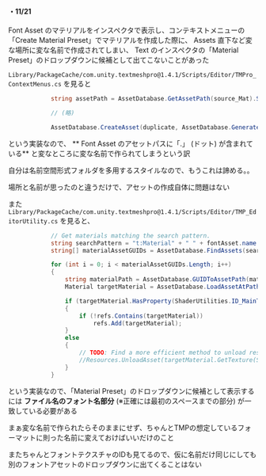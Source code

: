 <h4>・11/21</h4>

Font Asset のマテリアルをインスペクタで表示し、コンテキストメニューの「Create Material Preset」でマテリアルを作成した際に、 Assets 直下など変な場所に変な名前で作成されてしまい、 Text のインスペクタの「Material Preset」のドロップダウンに候補として出てこないことがあった

`Library/PackageCache/com.unity.textmeshpro@1.4.1/Scripts/Editor/TMPro_ContextMenus.cs` を見ると

```csharp
            string assetPath = AssetDatabase.GetAssetPath(source_Mat).Split('.')[0];

            // (略)

            AssetDatabase.CreateAsset(duplicate, AssetDatabase.GenerateUniqueAssetPath(assetPath + ".mat"));
```

という実装なので、 ** Font Asset のアセットパスに「.」 (ドット) が含まれている** と変なところに変な名前で作られてしまうという訳

自分は名前空間形式フォルダを多用するスタイルなので、もうこれは諦める。。

場所と名前が思ったのと違うだけで、アセットの作成自体に問題はない

また `Library/PackageCache/com.unity.textmeshpro@1.4.1/Scripts/Editor/TMP_EditorUtility.cs` を見ると、

```csharp
            // Get materials matching the search pattern.
            string searchPattern = "t:Material" + " " + fontAsset.name.Split(new char[] { ' ' })[0];
            string[] materialAssetGUIDs = AssetDatabase.FindAssets(searchPattern);

            for (int i = 0; i < materialAssetGUIDs.Length; i++)
            {
                string materialPath = AssetDatabase.GUIDToAssetPath(materialAssetGUIDs[i]);
                Material targetMaterial = AssetDatabase.LoadAssetAtPath<Material>(materialPath);

                if (targetMaterial.HasProperty(ShaderUtilities.ID_MainTex) && targetMaterial.GetTexture(ShaderUtilities.ID_MainTex) != null && mat.GetTexture(ShaderUtilities.ID_MainTex) != null && targetMaterial.GetTexture(ShaderUtilities.ID_MainTex).GetInstanceID() == mat.GetTexture(ShaderUtilities.ID_MainTex).GetInstanceID())
                {
                    if (!refs.Contains(targetMaterial))
                        refs.Add(targetMaterial);
                }
                else
                {
                    // TODO: Find a more efficient method to unload resources.
                    //Resources.UnloadAsset(targetMaterial.GetTexture(ShaderUtilities.ID_MainTex));
                }
            }
```

という実装なので、「Material Preset」のドロップダウンに候補として表示するには **ファイル名のフォント名部分** (※正確には最初のスペースまでの部分) が一致している必要がある

まぁ変な名前で作られたらそのままにせず、ちゃんとTMPの想定しているフォーマットに則った名前に変えておけばいいだけのこと

またちゃんとフォントテクスチャのIDも見てるので、仮に名前だけ同じにしても別のフォントアセットのドロップダウンに出てくることはない
